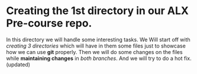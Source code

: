 # Creating the 1st directory in our ALX Pre-course repo.

In this directory we will handle some interesting tasks. 
We Will start off with *creating 3 directories* which will have in them some files just to showcase how we can use **git** properly.
Then we will do some changes on the files while **maintaining changes** in _both branches_. And we will try to do a hot fix. (updated)
